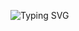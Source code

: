 ![Typing SVG](https://readme-typing-svg.demolab.com?font=Fira+Code&pause=1000&color=00FF00&width=600&size=40&lines=Baroli03;Seja+bem-vindo+ao+meu+perfil!;Desenvolvedor+em+progresso...)


<!--
**Baroli03/Baroli03** is a ✨ _special_ ✨ repository because its `README.md` (this file) appears on your GitHub profile.

Here are some ideas to get you started:

- 🔭 I’m currently working on ...
- 🌱 I’m currently learning ...
- 👯 I’m looking to collaborate on ...
- 🤔 I’m looking for help with ...
- 💬 Ask me about ...
- 📫 How to reach me: ...
- 😄 Pronouns: ...
- ⚡ Fun fact: ...
-->
